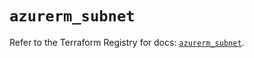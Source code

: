 # `azurerm_subnet`

Refer to the Terraform Registry for docs: [`azurerm_subnet`](https://registry.terraform.io/providers/hashicorp/azurerm/3.107.0/docs/resources/subnet).
